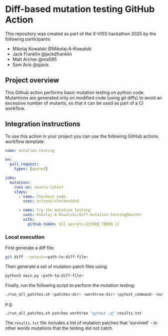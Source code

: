 # Diff-based mutation testing GitHub Action

This repository was created as part of the X-VISS hackathon 2025 by the following participants:
- Mikolaj Kowalski @Mikolaj-A-Kowalski
- Jack Franklin @jackdfranklin
- Matt Archer @ma595
- Sam Avis @sjavis

## Project overview
This Github action performs basic mutation testing on python code. Mutantions are generated only on modified code (using git diffs) to avoid an excessive number of mutants, so that it can be used as part of a CI workflow.

## Integration instructions

To use this action in your project you can use the following GitHub actions 
workflow template:

```yaml
name: mutation-testing

on:
  pull_request:
    types: [opened]

jobs:
  mutation:
    runs-on: ubuntu-latest
    steps:
      - name: Checkout code
        uses: actions/checkout@v4

      - name: Try the mutation testing
        uses: Mikolaj-A-Kowalski/diff-mutation-testing@master
        with:
          github-token: ${{ secrets.GITHUB_TOKEN }}
```



### Local execution

First generate a diff file:
```bash
git diff --output=<path-to-diff-file>
```

Then generate a set of mutation patch files using:
```bash
python3 main.py <path-to-diff-file> 
```

Finally, run the following script to perform the mutation testing:
```bash
./run_all_patches.sh <patches-dir> <worktree-dir> <pytest_command> <output-file>
```

e.g.
```bash
./run_all_patches.sh patches worktree "pytest -q" results.txt
```

The `results.txt` file includes a list of mutation patches that 'survived' - in other words mutations that the testing did not catch.
